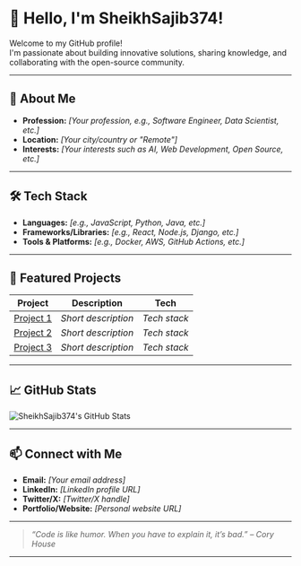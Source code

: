 # 👋 Hello, I'm SheikhSajib374!

Welcome to my GitHub profile!  
I'm passionate about building innovative solutions, sharing knowledge, and collaborating with the open-source community.

---

## 🚀 About Me

- **Profession:** _[Your profession, e.g., Software Engineer, Data Scientist, etc.]_
- **Location:** _[Your city/country or "Remote"]_
- **Interests:** _[Your interests such as AI, Web Development, Open Source, etc.]_

---

## 🛠️ Tech Stack

- **Languages:** _[e.g., JavaScript, Python, Java, etc.]_
- **Frameworks/Libraries:** _[e.g., React, Node.js, Django, etc.]_
- **Tools & Platforms:** _[e.g., Docker, AWS, GitHub Actions, etc.]_

---

## 🌟 Featured Projects

| Project | Description | Tech |
| ------- | ----------- | ---- |
| [Project 1](#) | _Short description_ | _Tech stack_ |
| [Project 2](#) | _Short description_ | _Tech stack_ |
| [Project 3](#) | _Short description_ | _Tech stack_ |

---

## 📈 GitHub Stats

![SheikhSajib374's GitHub Stats](https://github-readme-stats.vercel.app/api?username=SheikhSajib374&show_icons=true&hide_title=true&hide_rank=false&include_all_commits=true&count_private=true&theme=github_dark)

---

## 📫 Connect with Me

- **Email:** _[Your email address]_
- **LinkedIn:** _[LinkedIn profile URL]_
- **Twitter/X:** _[Twitter/X handle]_
- **Portfolio/Website:** _[Personal website URL]_

---

> _“Code is like humor. When you have to explain it, it’s bad.” – Cory House_

---

<!--
✨ Thank you for visiting my profile!
-->